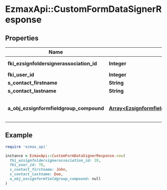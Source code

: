 # EzmaxApi::CustomFormDataSignerResponse

## Properties

| Name | Type | Description | Notes |
| ---- | ---- | ----------- | ----- |
| **fki_ezsignfoldersignerassociation_id** | **Integer** | The unique ID of the Ezsignfoldersignerassociation |  |
| **fki_user_id** | **Integer** | The unique ID of the User | [optional] |
| **s_contact_firstname** | **String** | The First name of the contact |  |
| **s_contact_lastname** | **String** | The Last name of the contact |  |
| **a_obj_ezsignformfieldgroup_compound** | [**Array&lt;EzsignformfieldgroupResponseCompound&gt;**](EzsignformfieldgroupResponseCompound.md) | This array contains the labels or each Form fields in the form but WITHOUT the values |  |

## Example

```ruby
require 'ezmax_api'

instance = EzmaxApi::CustomFormDataSignerResponse.new(
  fki_ezsignfoldersignerassociation_id: 20,
  fki_user_id: 70,
  s_contact_firstname: John,
  s_contact_lastname: Doe,
  a_obj_ezsignformfieldgroup_compound: null
)
```

